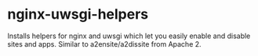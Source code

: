 nginx-uwsgi-helpers
===================

Installs helpers for nginx and uwsgi which let you easily enable and disable sites and apps. Similar to a2ensite/a2dissite from Apache 2.
